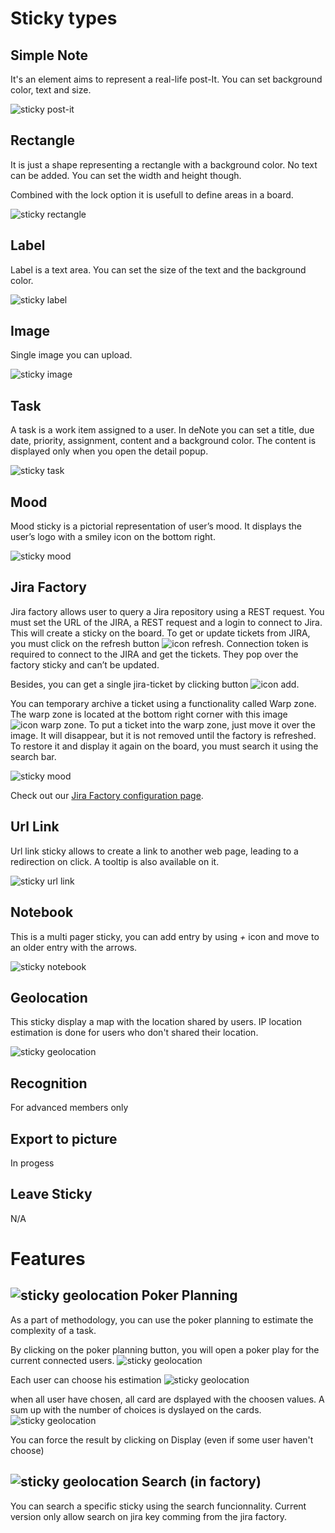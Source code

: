 
# Sticky types

## Simple Note
It's an element aims to represent a real-life post-It. You can set background color, text and size. 

![sticky post-it](./assets/images/sticky/sticky-postit.png)

## Rectangle
It is just a shape representing a rectangle with a background color. No text can be added. You can set the width and height though.

Combined with the lock option it is usefull to define areas in a board.

![sticky rectangle](./assets/images/sticky/sticky-rectangle.png)

## Label
Label is a text area. You can set the size of the text and the background color.

![sticky label](./assets/images/sticky/sticky-label.png)

## Image
Single image you can upload. 

![sticky image](./assets/images/sticky/sticky-image.png)


## Task
A task is a work item assigned to a user. In deNote you can set a title, due date, priority, assignment, content and a background color. The content is displayed only when you open the detail popup.

![sticky task](./assets/images/sticky/sticky-task.png)

## Mood
Mood sticky is a pictorial representation of user’s mood. It displays the user’s logo with a smiley icon on the bottom right.

![sticky mood](./assets/images/sticky/sticky-mood.png)

## Jira Factory
Jira factory allows user to query a Jira repository using a REST request. You must set the URL of the JIRA, a REST request and a login to connect to Jira. This will create a sticky on the board. To get or update tickets from JIRA, you must click on the refresh button ![icon refresh](./assets/images/icon-factory-refresh.jpg). Connection token is required to connect to the JIRA and get the tickets. They pop over the factory sticky and can’t be updated. 

Besides, you can get a single jira-ticket by clicking button ![icon add](./assets/images/icon-factory-add.jpg). 

You can temporary archive a ticket using a functionality called Warp zone. The warp zone is located at the bottom right corner with this image ![icon warp zone](./assets/images/icon-factory-warpzone.jpg). To put a ticket into the warp zone, just move it over the image. It will disappear, but it is not removed until the factory is refreshed. To restore it and display it again on the board, you must search it using the search bar.

![sticky mood](./assets/images/sticky/sticky-jira-factory.png)

Check out our [Jira Factory configuration page](Jira-factory-configuration).

## Url Link

Url link sticky allows to create a link to another web page, leading to a redirection on click.
A tooltip is also available on it.

![sticky url link](./assets/images/sticky/sticky-url-link.png)

## Notebook

This is a multi pager sticky, you can add entry by using *+* icon and move to an older entry with the arrows.

![sticky notebook](./assets/images/sticky/sticky-notebook.png)

## Geolocation

This sticky display a map with the location shared by users. IP location estimation is done for users who don't shared their location.

![sticky geolocation](./assets/images/sticky/sticky-geolocation.png)

## Recognition
For advanced members only

## Export to picture
In progess

## Leave Sticky
N/A

# Features

## ![sticky geolocation](./assets/images/feature/poker-planning.png) Poker Planning

As a part of methodology, you can use the poker planning to estimate the complexity of a task.

By clicking on the poker planning button, you will open a poker play for the current connected users.
![sticky geolocation](./assets/images/feature/poker-planning-01.png)

Each user can choose his estimation
![sticky geolocation](./assets/images/feature/poker-planning-02.png)

 when all user have chosen, all card are dsplayed with the choosen values. A sum up with the number of choices is dyslayed on the cards.
 ![sticky geolocation](./assets/images/feature/poker-planning-03.png)

You can force the result by clicking on Display (even if some user haven't choose) 


## ![sticky geolocation](./assets/images/feature/search.png)  Search (in factory)

You can search a specific sticky using the search funcionnality.
Current version only allow search on jira key comming from the jira factory.
